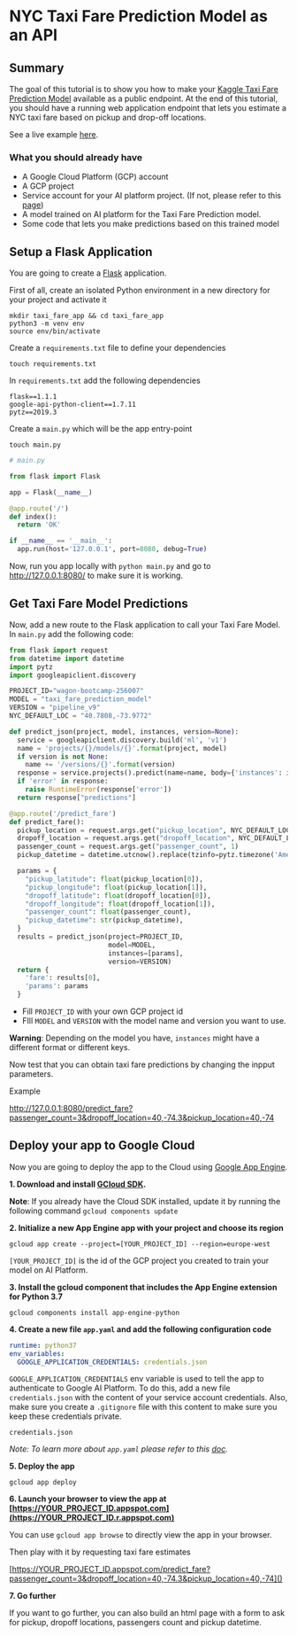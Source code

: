 # NYC Taxi Fare Prediction Model as an API

## Summary
The goal of this tutorial is to show you how to make your [Kaggle Taxi Fare Prediction Model](https://www.kaggle.com/c/new-york-city-taxi-fare-prediction) available as a public endpoint. At the end of this tutorial, you should have a running web application endpoint that lets you estimate a NYC taxi fare based on pickup and drop-off locations.

See a live example [here](https://taxi-fare-api-wagon.appspot.com/predict_fare?passenger_count=3&dropoff_location=40,-74.3&pickup_location=40,-74).

### What you should already have
- A Google Cloud Platform (GCP) account
- A GCP project
- Service account for your AI platform project. (If not, please refer to this [page](https://cloud.google.com/docs/authentication/production#obtaining_and_providing_service_account_credentials_manually))
- A model trained on AI platform for the Taxi Fare Prediction model.
- Some code that lets you make predictions based on this trained model

## Setup a Flask Application

You are going to create a [Flask](https://flask.palletsprojects.com/en/1.1.x/) application.

First of all, create an isolated Python environment in a new directory for your project and activate it

```
mkdir taxi_fare_app && cd taxi_fare_app
python3 -m venv env
source env/bin/activate
```

Create a `requirements.txt` file to define your dependencies

```
touch requirements.txt
```
In `requirements.txt` add the following dependencies

```
flask==1.1.1
google-api-python-client==1.7.11
pytz==2019.3
```

Create a `main.py` which will be the app entry-point

```
touch main.py
```

```python
# main.py

from flask import Flask

app = Flask(__name__)

@app.route('/')
def index():
  return 'OK'

if __name__ == '__main__':
  app.run(host='127.0.0.1', port=8080, debug=True)
```

Now, run you app locally with `python main.py` and go to http://127.0.0.1:8080/ to make sure it is working.


## Get Taxi Fare Model Predictions

Now, add a new route to the Flask application to call your Taxi Fare Model.
In `main.py` add the following code:

```python
from flask import request
from datetime import datetime
import pytz
import googleapiclient.discovery

PROJECT_ID="wagon-bootcamp-256007"
MODEL = "taxi_fare_prediction_model"
VERSION = "pipeline_v9"
NYC_DEFAULT_LOC = "40.7808,-73.9772"

def predict_json(project, model, instances, version=None):
  service = googleapiclient.discovery.build('ml', 'v1')
  name = 'projects/{}/models/{}'.format(project, model)
  if version is not None:
    name += '/versions/{}'.format(version)
  response = service.projects().predict(name=name, body={'instances': instances}).execute()
  if 'error' in response:
    raise RuntimeError(response['error'])
  return response["predictions"]

@app.route('/predict_fare')
def predict_fare():
  pickup_location = request.args.get("pickup_location", NYC_DEFAULT_LOC).split(",")
  dropoff_location = request.args.get("dropoff_location", NYC_DEFAULT_LOC).split(",")
  passenger_count = request.args.get("passenger_count", 1)
  pickup_datetime = datetime.utcnow().replace(tzinfo=pytz.timezone('America/New_York'))

  params = {
    "pickup_latitude": float(pickup_location[0]),
    "pickup_longitude": float(pickup_location[1]),
    "dropoff_latitude": float(dropoff_location[0]),
    "dropoff_longitude": float(dropoff_location[1]),
    "passenger_count": float(passenger_count),
    "pickup_datetime": str(pickup_datetime),
  }
  results = predict_json(project=PROJECT_ID,
                         model=MODEL,
                         instances=[params],
                         version=VERSION)
  return {
    'fare': results[0],
    'params': params
  }
```

- Fill `PROJECT_ID` with your own GCP project id
- FIll `MODEL` and `VERSION` with the model name and version you want to use.

**Warning**: Depending on the model you have, `instances` might have a different format or different keys.

Now test that you can obtain taxi fare predictions by changing the inpput parameters.

Example

http://127.0.0.1:8080/predict_fare?passenger_count=3&dropoff_location=40,-74.3&pickup_location=40,-74 

## Deploy your app to Google Cloud

Now you are going to deploy the app to the Cloud using [Google App Engine](https://cloud.google.com/appengine).

**1. Download and install [GCloud SDK](https://cloud.google.com/sdk/docs/).**

**Note**: If you already have the Cloud SDK installed, update it by running the following command `gcloud components update`

**2. Initialize a new App Engine app with your project and choose its region**

```
gcloud app create --project=[YOUR_PROJECT_ID] --region=europe-west
```

`[YOUR_PROJECT_ID]` is the id of the GCP project you created to train your model on AI Platform.

**3. Install the gcloud component that includes the App Engine extension for Python 3.7**

```
gcloud components install app-engine-python
```

**4. Create a new file `app.yaml` and add the following configuration code**

```yaml
runtime: python37
env_variables:
  GOOGLE_APPLICATION_CREDENTIALS: credentials.json
```

`GOOGLE_APPLICATION_CREDENTIALS` env variable is used to tell the app to authenticate to Google AI Platform. To do this, add a new file `credentials.json` with the content of your service account credentials. Also, make sure you create a `.gitignore` file with this content to make sure you keep these credentials private.

```
credentials.json
```

_Note: To learn more about `app.yaml` please refer to this [doc](https://cloud.google.com/appengine/docs/standard/python3/config/appref)._


**5. Deploy the app**

```
gcloud app deploy
```

**6. Launch your browser to view the app at [https://YOUR_PROJECT_ID.appspot.com](https://YOUR_PROJECT_ID.r.appspot.com)**

You can use `gcloud app browse` to directly view the app in your browser.

Then play with it by requesting taxi fare estimates

[https://YOUR_PROJECT_ID.appspot.com/predict_fare?passenger_count=3&dropoff_location=40,-74.3&pickup_location=40,-74]()

**7. Go further**

If you want to go further, you can also build an html page with a form to ask for pickup, dropoff locations, passengers count and pickup datetime.
